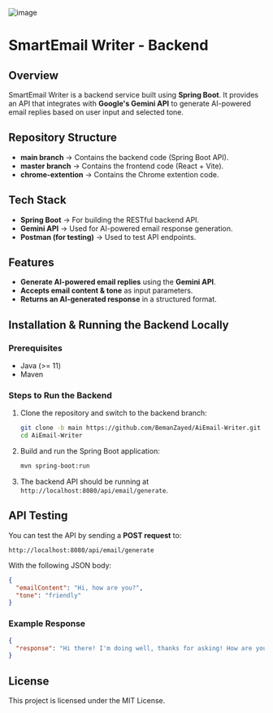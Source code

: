 ![image](https://github.com/user-attachments/assets/63cf72a9-f9a4-48d7-a214-3429ef561254)

# SmartEmail Writer - Backend

## Overview
SmartEmail Writer is a backend service built using **Spring Boot**. It provides an API that integrates with **Google's Gemini API** to generate AI-powered email replies based on user input and selected tone.

## Repository Structure
- **main branch** → Contains the backend code (Spring Boot API).
- **master branch** → Contains the frontend code (React + Vite).
- **chrome-extention** → Contains the Chrome extention code.

## Tech Stack
- **Spring Boot** → For building the RESTful backend API.
- **Gemini API** → Used for AI-powered email response generation.
- **Postman (for testing)** → Used to test API endpoints.

## Features
- **Generate AI-powered email replies** using the **Gemini API**.
- **Accepts email content & tone** as input parameters.
- **Returns an AI-generated response** in a structured format.

## Installation & Running the Backend Locally
### Prerequisites
- Java (>= 11)
- Maven

### Steps to Run the Backend
1. Clone the repository and switch to the backend branch:
   ```sh
   git clone -b main https://github.com/BemanZayed/AiEmail-Writer.git
   cd AiEmail-Writer
   ```
2. Build and run the Spring Boot application:
   ```sh
   mvn spring-boot:run
   ```
3. The backend API should be running at `http://localhost:8080/api/email/generate`.

## API Testing
You can test the API by sending a **POST request** to:
```
http://localhost:8080/api/email/generate
```
With the following JSON body:
```json
{
  "emailContent": "Hi, how are you?",
  "tone": "friendly"
}
```
### Example Response
```json
{
  "response": "Hi there! I'm doing well, thanks for asking! How are you? Let me know if there's anything I can help you with. Best, [Your Name]"
}
```
## License
This project is licensed under the MIT License.

